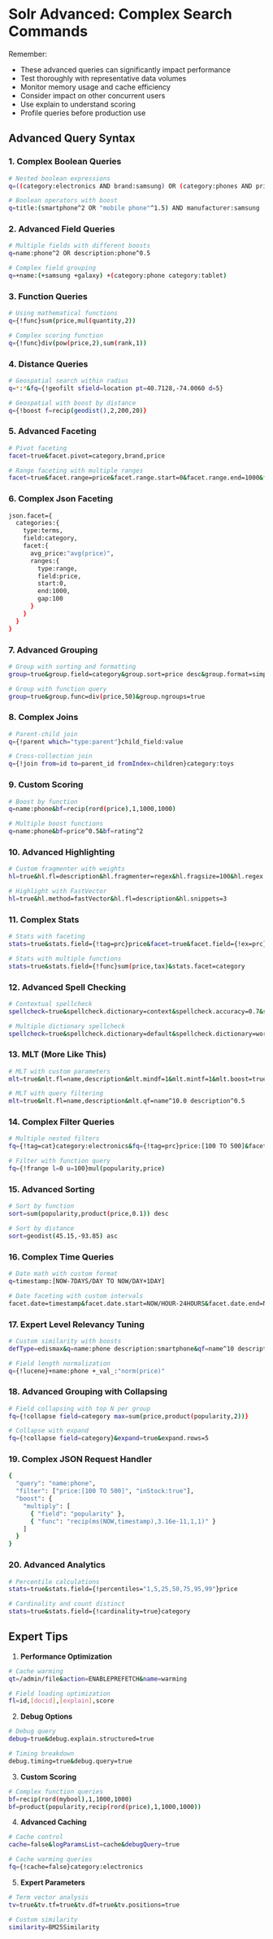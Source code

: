 # Solr Advanced: Complex Search Commands

Remember:
- These advanced queries can significantly impact performance
- Test thoroughly with representative data volumes
- Monitor memory usage and cache efficiency
- Consider impact on other concurrent users
- Use explain to understand scoring
- Profile queries before production use

## Advanced Query Syntax

### 1. Complex Boolean Queries
```bash
# Nested boolean expressions
q=((category:electronics AND brand:samsung) OR (category:phones AND price:[500 TO 1000])) AND inStock:true

# Boolean operators with boost
q=title:(smartphone^2 OR "mobile phone"^1.5) AND manufacturer:samsung
```

### 2. Advanced Field Queries
```bash
# Multiple fields with different boosts
q=name:phone^2 OR description:phone^0.5

# Complex field grouping
q=+name:(+samsung +galaxy) +(category:phone category:tablet)
```

### 3. Function Queries
```bash
# Using mathematical functions
q={!func}sum(price,mul(quantity,2))

# Complex scoring function
q={!func}div(pow(price,2),sum(rank,1))
```

### 4. Distance Queries
```bash
# Geospatial search within radius
q=*:*&fq={!geofilt sfield=location pt=40.7128,-74.0060 d=5}

# Geospatial with boost by distance
q={!boost f=recip(geodist(),2,200,20)}
```

### 5. Advanced Faceting
```bash
# Pivot faceting
facet=true&facet.pivot=category,brand,price

# Range faceting with multiple ranges
facet=true&facet.range=price&facet.range.start=0&facet.range.end=1000&facet.range.gap=50&facet.range=rating&facet.range.start=1&facet.range.end=5&facet.range.gap=0.5
```

### 6. Complex Json Faceting
```bash
json.facet={
  categories:{
    type:terms,
    field:category,
    facet:{
      avg_price:"avg(price)",
      ranges:{
        type:range,
        field:price,
        start:0,
        end:1000,
        gap:100
      }
    }
  }
}
```

### 7. Advanced Grouping
```bash
# Group with sorting and formatting
group=true&group.field=category&group.sort=price desc&group.format=simple&group.main=true

# Group with function query
group=true&group.func=div(price,50)&group.ngroups=true
```

### 8. Complex Joins
```bash
# Parent-child join
q={!parent which="type:parent"}child_field:value

# Cross-collection join
q={!join from=id to=parent_id fromIndex=children}category:toys
```

### 9. Custom Scoring
```bash
# Boost by function
q=name:phone&bf=recip(rord(price),1,1000,1000)

# Multiple boost functions
q=name:phone&bf=price^0.5&bf=rating^2
```

### 10. Advanced Highlighting
```bash
# Custom fragmenter with weights
hl=true&hl.fl=description&hl.fragmenter=regex&hl.fragsize=100&hl.regex.slop=0.6&hl.regex.pattern=\w+(&\w+)*

# Highlight with FastVector
hl=true&hl.method=fastVector&hl.fl=description&hl.snippets=3
```

### 11. Complex Stats
```bash
# Stats with faceting
stats=true&stats.field={!tag=prc}price&facet=true&facet.field={!ex=prc}category

# Stats with multiple functions
stats=true&stats.field={!func}sum(price,tax)&stats.facet=category
```

### 12. Advanced Spell Checking
```bash
# Contextual spellcheck
spellcheck=true&spellcheck.dictionary=context&spellcheck.accuracy=0.7&spellcheck.collate=true

# Multiple dictionary spellcheck
spellcheck=true&spellcheck.dictionary=default&spellcheck.dictionary=wordbreak
```

### 13. MLT (More Like This)
```bash
# MLT with custom parameters
mlt=true&mlt.fl=name,description&mlt.mindf=1&mlt.mintf=1&mlt.boost=true

# MLT with query filtering
mlt=true&mlt.fl=name,description&mlt.qf=name^10.0 description^0.5
```

### 14. Complex Filter Queries
```bash
# Multiple nested filters
fq={!tag=cat}category:electronics&fq={!tag=prc}price:[100 TO 500]&facet.field={!ex=cat}category

# Filter with function query
fq={!frange l=0 u=100}mul(popularity,price)
```

### 15. Advanced Sorting
```bash
# Sort by function
sort=sum(popularity,product(price,0.1)) desc

# Sort by distance
sort=geodist(45.15,-93.85) asc
```

### 16. Complex Time Queries
```bash
# Date math with custom format
q=timestamp:[NOW-7DAYS/DAY TO NOW/DAY+1DAY]

# Date faceting with custom intervals
facet.date=timestamp&facet.date.start=NOW/HOUR-24HOURS&facet.date.end=NOW/HOUR&facet.date.gap=+1HOUR
```

### 17. Expert Level Relevancy Tuning
```bash
# Custom similarity with boosts
defType=edismax&q=name:phone description:smartphone&qf=name^10 description^4&pf=name^50&ps=2

# Field length normalization
q={!lucene}+name:phone +_val_:"norm(price)"
```

### 18. Advanced Grouping with Collapsing
```bash
# Field collapsing with top N per group
fq={!collapse field=category max=sum(price,product(popularity,2))}

# Collapse with expand
fq={!collapse field=category}&expand=true&expand.rows=5
```

### 19. Complex JSON Request Handler
```bash
{
  "query": "name:phone",
  "filter": ["price:[100 TO 500]", "inStock:true"],
  "boost": {
    "multiply": [
      { "field": "popularity" },
      { "func": "recip(ms(NOW,timestamp),3.16e-11,1,1)" }
    ]
  }
}
```

### 20. Advanced Analytics
```bash
# Percentile calculations
stats=true&stats.field={!percentiles="1,5,25,50,75,95,99"}price

# Cardinality and count distinct
stats=true&stats.field={!cardinality=true}category
```

## Expert Tips

1. **Performance Optimization**
```bash
# Cache warming
qt=/admin/file&action=ENABLEPREFETCH&name=warming

# Field loading optimization
fl=id,[docid],[explain],score
```

2. **Debug Options**
```bash
# Debug query
debug=true&debug.explain.structured=true

# Timing breakdown
debug.timing=true&debug.query=true
```

3. **Custom Scoring**
```bash
# Complex function queries
bf=recip(rord(mybool),1,1000,1000)
bf=product(popularity,recip(rord(price),1,1000,1000))
```

4. **Advanced Caching**
```bash
# Cache control
cache=false&logParamsList=cache&debugQuery=true

# Cache warming queries
fq={!cache=false}category:electronics
```

5. **Expert Parameters**
```bash
# Term vector analysis
tv=true&tv.tf=true&tv.df=true&tv.positions=true

# Custom similarity
similarity=BM25Similarity
```

